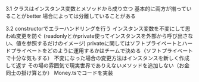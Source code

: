 3.1
クラスはインスタンス変数とメソッドから成り立つ
基本的に両方が揃っていることがbetter
場合によっては分離していることがある

3.2
constructorでエラーハンドリングを行う
インスタンス変数を不変にして思わぬ変更を防ぐ
(readonlyとかprivate使ってインスタンスを外部から呼び出さない、値を参照するだけのイメージ)
privateに関してはソフトプライペートとハードプライベートをどのように運用するかはチームで決める（ソフトプライベートで十分な気もする）
不変になった場合の変更方法はインスタンスを新しく作成して返す
その場の雰囲気で現実世界でありえないメソッドを追加しない（お金同士の掛け算とか）
Money.tsでコードを実装

